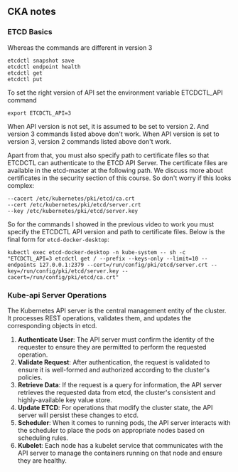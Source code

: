 ## CKA notes

### ETCD Basics
Whereas the commands are different in version 3

```
etcdctl snapshot save
etcdctl endpoint health
etcdctl get
etcdctl put
```

To set the right version of API set the environment variable ETCDCTL_API command

```
export ETCDCTL_API=3
```


When API version is not set, it is assumed to be set to version 2. And version 3 commands listed above don't work. When API version is set to version 3, version 2 commands listed above don't work.


Apart from that, you must also specify path to certificate files so that ETCDCTL can authenticate to the ETCD API Server. The certificate files are available in the etcd-master at the following path. We discuss more about certificates in the security section of this course. So don't worry if this looks complex:

```
--cacert /etc/kubernetes/pki/etcd/ca.crt
--cert /etc/kubernetes/pki/etcd/server.crt
--key /etc/kubernetes/pki/etcd/server.key
```

So for the commands I showed in the previous video to work you must specify the ETCDCTL API version and path to certificate files. Below is the final form for `etcd-docker-desktop`:

```
kubectl exec etcd-docker-desktop -n kube-system -- sh -c "ETCDCTL_API=3 etcdctl get / --prefix --keys-only --limit=10 --endpoints 127.0.0.1:2379 --cert=/run/config/pki/etcd/server.crt --key=/run/config/pki/etcd/server.key --cacert=/run/config/pki/etcd/ca.crt"
```
### Kube-api Server Operations

The Kubernetes API server is the central management entity of the cluster. It processes REST operations, validates them, and updates the corresponding objects in etcd.

1. **Authenticate User**: The API server must confirm the identity of the requester to ensure they are permitted to perform the requested operation.
2. **Validate Request**: After authentication, the request is validated to ensure it is well-formed and authorized according to the cluster's policies.
3. **Retrieve Data**: If the request is a query for information, the API server retrieves the requested data from etcd, the cluster's consistent and highly-available key value store.
4. **Update ETCD**: For operations that modify the cluster state, the API server will persist these changes to etcd.
5. **Scheduler**: When it comes to running pods, the API server interacts with the scheduler to place the pods on appropriate nodes based on scheduling rules.
6. **Kubelet**: Each node has a kubelet service that communicates with the API server to manage the containers running on that node and ensure they are healthy.
